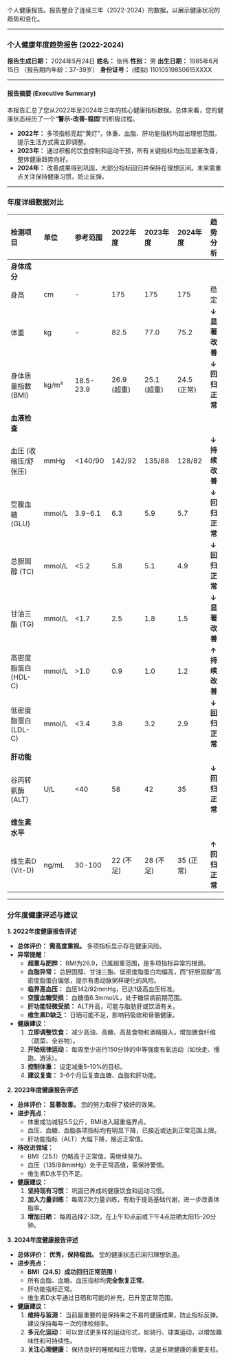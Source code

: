 个人健康报告。报告整合了连续三年（2022-2024）的数据，以展示健康状况的趋势和变化。

---

### **个人健康年度趋势报告 (2022-2024)**

**报告生成日期：** 2024年5月24日
**姓名：** 张伟
**性别：** 男
**出生日期：** 1985年6月15日 （报告期内年龄：37-39岁）
**身份证号：** (模拟) 11010519850615XXXX

---

#### **报告摘要 (Executive Summary)**

本报告汇总了您从2022年至2024年三年的核心健康指标数据。总体来看，您的健康状态经历了一个“**警示-改善-稳固**”的积极过程。
*   **2022年：** 多项指标亮起“黄灯”，体重、血脂、肝功能指标均超出理想范围，提示生活方式需立即调整。
*   **2023年：** 通过积极的饮食控制和运动干预，所有关键指标均出现显著改善，整体健康趋势向好。
*   **2024年：** 改善成果得到巩固，大部分指标回归并保持在理想区间。未来需重点关注保持健康习惯，防止反弹。

---

### **年度详细数据对比**

| **检测项目** | **单位** | **参考范围** | **2022年度** | **2023年度** | **2024年度** | **趋势分析** |
| :--- | :--- | :--- | :--- | :--- | :--- | :--- |
| **身体成分** | | | | | | |
| 身高 | cm | - | 175 | 175 | 175 | 稳定 |
| 体重 | kg | - | 82.5 | 77.0 | 75.2 | **↓ 显著改善** |
| 身体质量指数 (BMI) | kg/m² | 18.5-23.9 | 26.9 (超重) | 25.1 (超重) | 24.5 (正常) | **↓ 回归正常** |
| **血液检查** | | | | | | |
| 血压 (收缩压/舒张压) | mmHg | <140/90 | 142/92 | 135/88 | 128/82 | **↓ 持续改善** |
| 空腹血糖 (GLU) | mmol/L | 3.9-6.1 | 6.3 | 5.9 | 5.7 | **↓ 回归正常** |
| 总胆固醇 (TC) | mmol/L | <5.2 | 5.8 | 5.1 | 4.9 | **↓ 回归正常** |
| 甘油三酯 (TG) | mmol/L | <1.7 | 2.5 | 1.8 | 1.5 | **↓ 显著改善** |
| 高密度脂蛋白 (HDL-C) | mmol/L | >1.0 | 0.9 | 1.0 | 1.2 | **↑ 持续改善** |
| 低密度脂蛋白 (LDL-C) | mmol/L | <3.4 | 3.8 | 3.2 | 2.9 | **↓ 回归正常** |
| **肝功能** | | | | | | |
| 谷丙转氨酶 (ALT) | U/L | <40 | 58 | 42 | 35 | **↓ 回归正常** |
| **维生素水平** | | | | | | |
| 维生素D (Vit-D) | ng/mL | 30-100 | 22 (不足) | 28 (不足) | 35 (正常) | **↑ 回归正常** |

---

### **分年度健康评述与建议**

**1. 2022年度健康报告评述**
*   **总体评价：** **需高度重视。** 多项指标显示存在健康风险。
*   **异常提醒：**
    *   **超重与肥胖：** BMI为26.9，已属超重范围，是多项指标异常的根源。
    *   **血脂异常：** 总胆固醇、甘油三酯、低密度脂蛋白均偏高，而“好胆固醇”高密度脂蛋白偏低，提示有患动脉粥样硬化的风险。
    *   **临界高血压：** 血压142/92mmHg，已达1级高血压标准。
    *   **空腹血糖受损：** 血糖值6.3mmol/L，处于糖尿病前期范围。
    *   **肝功能轻微受损：** ALT升高，可能与脂肪肝或饮酒有关。
    *   **维生素D缺乏：** 日晒可能不足，影响钙吸收和骨骼健康。
*   **健康建议：**
    1.  **立即调整饮食：** 减少高油、高糖、高盐食物和酒精摄入，增加膳食纤维（蔬菜、全谷物）。
    2.  **开始规律运动：** 每周至少进行150分钟的中等强度有氧运动（如快走、慢跑、游泳）。
    3.  **控制体重：** 设定减重5-10%的目标。
    4.  **建议复查：** 3-6个月后复查血糖、血脂和肝功能。

**2. 2023年度健康报告评述**
*   **总体评价：** **显著改善。** 您的努力取得了极好的效果。
*   **进步亮点：**
    *   体重成功减轻5.5公斤，BMI进入超重临界点。
    *   血压、血糖、血脂各项指标均有明显下降，已接近或达到正常范围上限。
    *   肝功能指标（ALT）大幅下降，接近正常值。
*   **待改进领域：**
    *   BMI（25.1）仍略高于正常值，需继续努力。
    *   血压（135/88mmHg）处于正常高值，需保持警惕。
    *   维生素D水平仍不足。
*   **健康建议：**
    1.  **坚持现有习惯：** 巩固已养成的健康饮食和运动习惯。
    2.  **加入力量训练：** 每周2次力量训练，有助于提高基础代谢，进一步改善体脂率。
    3.  **增加日晒：** 每周选择2-3次，在上午10点前或下午4点后晒太阳15-20分钟。

**3. 2024年度健康报告评述**
*   **总体评价：** **优秀，保持稳固。** 您的健康状态已回归理想轨道。
*   **进步亮点：**
    *   **BMI（24.5）成功回归正常范围！**
    *   所有血脂、血糖、血压指标均**完全恢复正常**。
    *   肝功能指标正常。
    *   维生素D水平通过日晒和可能的补充，已升至正常范围。
*   **健康建议：**
    1.  **维持与监测：** 当前最重要的是保持来之不易的健康成果，防止指标反弹。建议保持每年一次的体检频率。
    2.  **多元化运动：** 可以尝试更多样的运动形式，如骑行、球类运动，以增加趣味性和可持续性。
    3.  **关注心理健康：** 保持良好的睡眠和压力管理，这是长期健康的重要支柱。

